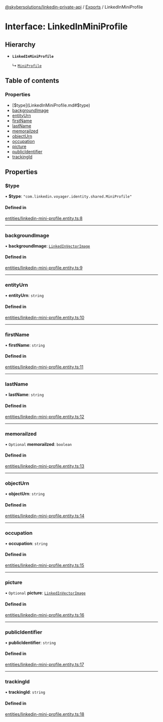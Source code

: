 [@skybersolutions/linkedin-private-api](../README.md) / [Exports](../modules.md) / LinkedInMiniProfile

# Interface: LinkedInMiniProfile

## Hierarchy

- **`LinkedInMiniProfile`**

  ↳ [`MiniProfile`](MiniProfile.md)

## Table of contents

### Properties

- [$type](LinkedInMiniProfile.md#$type)
- [backgroundImage](LinkedInMiniProfile.md#backgroundimage)
- [entityUrn](LinkedInMiniProfile.md#entityurn)
- [firstName](LinkedInMiniProfile.md#firstname)
- [lastName](LinkedInMiniProfile.md#lastname)
- [memorailzed](LinkedInMiniProfile.md#memorailzed)
- [objectUrn](LinkedInMiniProfile.md#objecturn)
- [occupation](LinkedInMiniProfile.md#occupation)
- [picture](LinkedInMiniProfile.md#picture)
- [publicIdentifier](LinkedInMiniProfile.md#publicidentifier)
- [trackingId](LinkedInMiniProfile.md#trackingid)

## Properties

### $type

• **$type**: ``"com.linkedin.voyager.identity.shared.MiniProfile"``

#### Defined in

[entities/linkedin-mini-profile.entity.ts:8](https://github.com/SkyberSolutions/linkedin-private-api/blob/c247a0c/src/entities/linkedin-mini-profile.entity.ts#L8)

___

### backgroundImage

• **backgroundImage**: [`LinkedInVectorImage`](LinkedInVectorImage.md)

#### Defined in

[entities/linkedin-mini-profile.entity.ts:9](https://github.com/SkyberSolutions/linkedin-private-api/blob/c247a0c/src/entities/linkedin-mini-profile.entity.ts#L9)

___

### entityUrn

• **entityUrn**: `string`

#### Defined in

[entities/linkedin-mini-profile.entity.ts:10](https://github.com/SkyberSolutions/linkedin-private-api/blob/c247a0c/src/entities/linkedin-mini-profile.entity.ts#L10)

___

### firstName

• **firstName**: `string`

#### Defined in

[entities/linkedin-mini-profile.entity.ts:11](https://github.com/SkyberSolutions/linkedin-private-api/blob/c247a0c/src/entities/linkedin-mini-profile.entity.ts#L11)

___

### lastName

• **lastName**: `string`

#### Defined in

[entities/linkedin-mini-profile.entity.ts:12](https://github.com/SkyberSolutions/linkedin-private-api/blob/c247a0c/src/entities/linkedin-mini-profile.entity.ts#L12)

___

### memorailzed

• `Optional` **memorailzed**: `boolean`

#### Defined in

[entities/linkedin-mini-profile.entity.ts:13](https://github.com/SkyberSolutions/linkedin-private-api/blob/c247a0c/src/entities/linkedin-mini-profile.entity.ts#L13)

___

### objectUrn

• **objectUrn**: `string`

#### Defined in

[entities/linkedin-mini-profile.entity.ts:14](https://github.com/SkyberSolutions/linkedin-private-api/blob/c247a0c/src/entities/linkedin-mini-profile.entity.ts#L14)

___

### occupation

• **occupation**: `string`

#### Defined in

[entities/linkedin-mini-profile.entity.ts:15](https://github.com/SkyberSolutions/linkedin-private-api/blob/c247a0c/src/entities/linkedin-mini-profile.entity.ts#L15)

___

### picture

• `Optional` **picture**: [`LinkedInVectorImage`](LinkedInVectorImage.md)

#### Defined in

[entities/linkedin-mini-profile.entity.ts:16](https://github.com/SkyberSolutions/linkedin-private-api/blob/c247a0c/src/entities/linkedin-mini-profile.entity.ts#L16)

___

### publicIdentifier

• **publicIdentifier**: `string`

#### Defined in

[entities/linkedin-mini-profile.entity.ts:17](https://github.com/SkyberSolutions/linkedin-private-api/blob/c247a0c/src/entities/linkedin-mini-profile.entity.ts#L17)

___

### trackingId

• **trackingId**: `string`

#### Defined in

[entities/linkedin-mini-profile.entity.ts:18](https://github.com/SkyberSolutions/linkedin-private-api/blob/c247a0c/src/entities/linkedin-mini-profile.entity.ts#L18)
